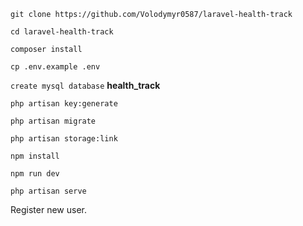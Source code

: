 ```git clone https://github.com/Volodymyr0587/laravel-health-track```

```cd laravel-health-track```

```composer install```

```cp .env.example .env```

```create mysql database``` **health_track**

```php artisan key:generate```

```php artisan migrate```

```php artisan storage:link```

```npm install```

```npm run dev```

```php artisan serve```

Register new user.
